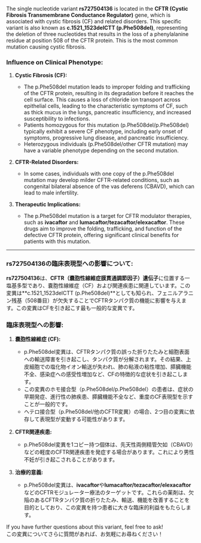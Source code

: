 The single nucleotide variant **rs727504136** is located in the **CFTR (Cystic Fibrosis Transmembrane Conductance Regulator)** gene, which is associated with cystic fibrosis (CF) and related disorders. This specific variant is also known as **c.1521_1523delCTT (p.Phe508del)**, representing the deletion of three nucleotides that results in the loss of a phenylalanine residue at position 508 of the CFTR protein. This is the most common mutation causing cystic fibrosis.

### Influence on Clinical Phenotype:
1. **Cystic Fibrosis (CF):**
   - The p.Phe508del mutation leads to improper folding and trafficking of the CFTR protein, resulting in its degradation before it reaches the cell surface. This causes a loss of chloride ion transport across epithelial cells, leading to the characteristic symptoms of CF, such as thick mucus in the lungs, pancreatic insufficiency, and increased susceptibility to infections.
   - Patients homozygous for this mutation (p.Phe508del/p.Phe508del) typically exhibit a severe CF phenotype, including early onset of symptoms, progressive lung disease, and pancreatic insufficiency.
   - Heterozygous individuals (p.Phe508del/other CFTR mutation) may have a variable phenotype depending on the second mutation.

2. **CFTR-Related Disorders:**
   - In some cases, individuals with one copy of the p.Phe508del mutation may develop milder CFTR-related conditions, such as congenital bilateral absence of the vas deferens (CBAVD), which can lead to male infertility.

3. **Therapeutic Implications:**
   - The p.Phe508del mutation is a target for CFTR modulator therapies, such as **ivacaftor** and **lumacaftor/tezacaftor/elexacaftor**. These drugs aim to improve the folding, trafficking, and function of the defective CFTR protein, offering significant clinical benefits for patients with this mutation.

---

### rs727504136の臨床表現型への影響について:

**rs727504136**は、**CFTR（嚢胞性線維症膜貫通調節因子）遺伝子**に位置する一塩基多型であり、嚢胞性線維症（CF）および関連疾患に関連しています。この変異は**c.1521_1523delCTT (p.Phe508del)**としても知られ、フェニルアラニン残基（508番目）が欠失することでCFTRタンパク質の機能に影響を与えます。この変異はCFを引き起こす最も一般的な変異です。

### 臨床表現型への影響:
1. **嚢胞性線維症 (CF):**
   - p.Phe508del変異は、CFTRタンパク質の誤った折りたたみと細胞表面への輸送障害を引き起こし、タンパク質が分解されます。その結果、上皮細胞での塩化物イオン輸送が失われ、肺の粘液の粘性増加、膵臓機能不全、感染症への感受性増加など、CFの特徴的な症状を引き起こします。
   - この変異のホモ接合型（p.Phe508del/p.Phe508del）の患者は、症状の早期発症、進行性の肺疾患、膵臓機能不全など、重度のCF表現型を示すことが一般的です。
   - ヘテロ接合型（p.Phe508del/他のCFTR変異）の場合、2つ目の変異に依存して表現型が変動する可能性があります。

2. **CFTR関連疾患:**
   - p.Phe508del変異を1コピー持つ個体は、先天性両側精管欠如（CBAVD）などの軽度のCFTR関連疾患を発症する場合があります。これにより男性不妊が引き起こされることがあります。

3. **治療的意義:**
   - p.Phe508del変異は、**ivacaftor**や**lumacaftor/tezacaftor/elexacaftor**などのCFTRモジュレーター療法のターゲットです。これらの薬剤は、欠陥のあるCFTRタンパク質の折りたたみ、輸送、機能を改善することを目的としており、この変異を持つ患者に大きな臨床的利益をもたらします。

If you have further questions about this variant, feel free to ask!  
この変異についてさらに質問があれば、お気軽にお尋ねください！